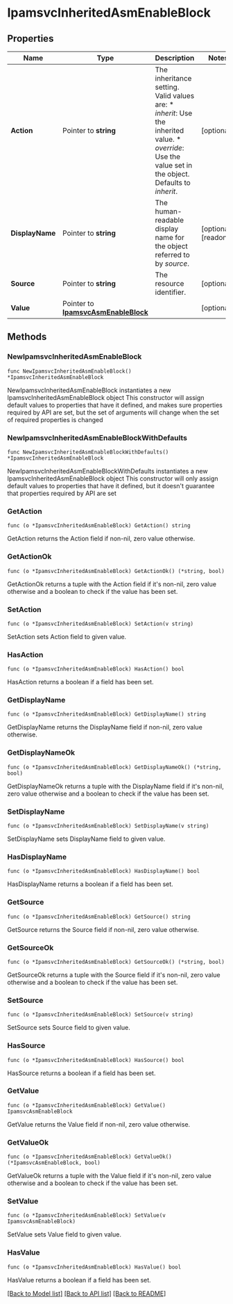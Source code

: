 # IpamsvcInheritedAsmEnableBlock

## Properties

Name | Type | Description | Notes
------------ | ------------- | ------------- | -------------
**Action** | Pointer to **string** | The inheritance setting.  Valid values are: * _inherit_: Use the inherited value. * _override_: Use the value set in the object.  Defaults to _inherit_. | [optional] 
**DisplayName** | Pointer to **string** | The human-readable display name for the object referred to by _source_. | [optional] [readonly] 
**Source** | Pointer to **string** | The resource identifier. | [optional] 
**Value** | Pointer to [**IpamsvcAsmEnableBlock**](IpamsvcAsmEnableBlock.md) |  | [optional] 

## Methods

### NewIpamsvcInheritedAsmEnableBlock

`func NewIpamsvcInheritedAsmEnableBlock() *IpamsvcInheritedAsmEnableBlock`

NewIpamsvcInheritedAsmEnableBlock instantiates a new IpamsvcInheritedAsmEnableBlock object
This constructor will assign default values to properties that have it defined,
and makes sure properties required by API are set, but the set of arguments
will change when the set of required properties is changed

### NewIpamsvcInheritedAsmEnableBlockWithDefaults

`func NewIpamsvcInheritedAsmEnableBlockWithDefaults() *IpamsvcInheritedAsmEnableBlock`

NewIpamsvcInheritedAsmEnableBlockWithDefaults instantiates a new IpamsvcInheritedAsmEnableBlock object
This constructor will only assign default values to properties that have it defined,
but it doesn't guarantee that properties required by API are set

### GetAction

`func (o *IpamsvcInheritedAsmEnableBlock) GetAction() string`

GetAction returns the Action field if non-nil, zero value otherwise.

### GetActionOk

`func (o *IpamsvcInheritedAsmEnableBlock) GetActionOk() (*string, bool)`

GetActionOk returns a tuple with the Action field if it's non-nil, zero value otherwise
and a boolean to check if the value has been set.

### SetAction

`func (o *IpamsvcInheritedAsmEnableBlock) SetAction(v string)`

SetAction sets Action field to given value.

### HasAction

`func (o *IpamsvcInheritedAsmEnableBlock) HasAction() bool`

HasAction returns a boolean if a field has been set.

### GetDisplayName

`func (o *IpamsvcInheritedAsmEnableBlock) GetDisplayName() string`

GetDisplayName returns the DisplayName field if non-nil, zero value otherwise.

### GetDisplayNameOk

`func (o *IpamsvcInheritedAsmEnableBlock) GetDisplayNameOk() (*string, bool)`

GetDisplayNameOk returns a tuple with the DisplayName field if it's non-nil, zero value otherwise
and a boolean to check if the value has been set.

### SetDisplayName

`func (o *IpamsvcInheritedAsmEnableBlock) SetDisplayName(v string)`

SetDisplayName sets DisplayName field to given value.

### HasDisplayName

`func (o *IpamsvcInheritedAsmEnableBlock) HasDisplayName() bool`

HasDisplayName returns a boolean if a field has been set.

### GetSource

`func (o *IpamsvcInheritedAsmEnableBlock) GetSource() string`

GetSource returns the Source field if non-nil, zero value otherwise.

### GetSourceOk

`func (o *IpamsvcInheritedAsmEnableBlock) GetSourceOk() (*string, bool)`

GetSourceOk returns a tuple with the Source field if it's non-nil, zero value otherwise
and a boolean to check if the value has been set.

### SetSource

`func (o *IpamsvcInheritedAsmEnableBlock) SetSource(v string)`

SetSource sets Source field to given value.

### HasSource

`func (o *IpamsvcInheritedAsmEnableBlock) HasSource() bool`

HasSource returns a boolean if a field has been set.

### GetValue

`func (o *IpamsvcInheritedAsmEnableBlock) GetValue() IpamsvcAsmEnableBlock`

GetValue returns the Value field if non-nil, zero value otherwise.

### GetValueOk

`func (o *IpamsvcInheritedAsmEnableBlock) GetValueOk() (*IpamsvcAsmEnableBlock, bool)`

GetValueOk returns a tuple with the Value field if it's non-nil, zero value otherwise
and a boolean to check if the value has been set.

### SetValue

`func (o *IpamsvcInheritedAsmEnableBlock) SetValue(v IpamsvcAsmEnableBlock)`

SetValue sets Value field to given value.

### HasValue

`func (o *IpamsvcInheritedAsmEnableBlock) HasValue() bool`

HasValue returns a boolean if a field has been set.


[[Back to Model list]](../README.md#documentation-for-models) [[Back to API list]](../README.md#documentation-for-api-endpoints) [[Back to README]](../README.md)


